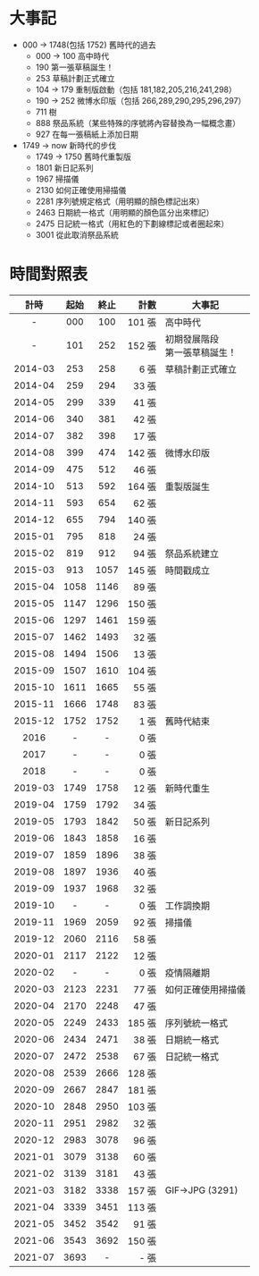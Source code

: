 # 大事記
  - 000 -> 1748(包括 1752) 舊時代的過去
    + 000 -> 100 高中時代
    + 190 第一張草稿誕生！
    + 253 草稿計劃正式確立
    + 104 -> 179 重制版啟動（包括 181,182,205,216,241,298）
    + 190 -> 252 微博水印版（包括 266,289,290,295,296,297）
    + 711 樹
    + 888 祭品系統（某些特殊的序號將內容替換為一幅概念畫）
    + 927 在每一張稿紙上添加日期
  - 1749 -> now 新時代的步伐
    - 1749 -> 1750 舊時代重製版
    - 1801 新日記系列
    - 1967 掃描儀
    - 2130 如何正確使用掃描儀
    - 2281 序列號規定格式（用明顯的顏色標記出來）
    - 2463 日期統一格式（用明顯的顏色區分出來標記）
    - 2475 日記統一格式（用紅色的下劃線標記或者圈起來）
    - 3001 從此取消祭品系統
    
# 時間對照表
計時|起始|終止|計數|大事記
:-:    | :-: | :-: |     -:| -
-|        000|  100| 101 張| 高中時代
-|        101|  252| 152 張| 初期發展階段<br>第一張草稿誕生！
2014-03|  253|  258|   6 張| 草稿計劃正式確立
2014-04|  259|  294|  33 張| 
2014-05|  299|  339|  41 張| 
2014-06|  340|  381|  42 張| 
2014-07|  382|  398|  17 張| 
2014-08|  399|  474| 142 張| 微博水印版
2014-09|  475|  512|  46 張| 
2014-10|  513|  592| 164 張| 重製版誕生
2014-11|  593|  654|  62 張| 
2014-12|  655|  794| 140 張| 
2015-01|  795|  818|  24 張| 
2015-02|  819|  912|  94 張| 祭品系統建立
2015-03|  913| 1057| 145 張| 時間戳成立
2015-04| 1058| 1146|  89 張| 
2015-05| 1147| 1296| 150 張| 
2015-06| 1297| 1461| 159 張| 
2015-07| 1462| 1493|  32 張| 
2015-08| 1494| 1506|  13 張| 
2015-09| 1507| 1610| 104 張| 
2015-10| 1611| 1665|  55 張| 
2015-11| 1666| 1748|  83 張| 
2015-12| 1752| 1752|   1 張| 舊時代結束
2016   |  -  |  -  |   0 張| 
2017   |  -  |  -  |   0 張| 
2018   |  -  |  -  |   0 張| 
2019-03| 1749| 1758|  12 張| 新時代重生
2019-04| 1759| 1792|  34 張| 
2019-05| 1793| 1842|  50 張| 新日記系列
2019-06| 1843| 1858|  16 張| 
2019-07| 1859| 1896|  38 張| 
2019-08| 1897| 1936|  40 張| 
2019-09| 1937| 1968|  32 張| 
2019-10|  -  |  -  |   0 張| 工作調換期
2019-11| 1969| 2059|  92 張| 掃描儀
2019-12| 2060| 2116|  58 張| 
2020-01| 2117| 2122|  12 張| 
2020-02|  -  |  -  |   0 張| 疫情隔離期
2020-03| 2123| 2231|  77 張| 如何正確使用掃描儀
2020-04| 2170| 2248|  47 張| 
2020-05| 2249| 2433| 185 張| 序列號統一格式
2020-06| 2434| 2471|  38 張| 日期統一格式
2020-07| 2472| 2538|  67 張| 日記統一格式
2020-08| 2539| 2666| 128 張| 
2020-09| 2667| 2847| 181 張| 
2020-10| 2848| 2950| 103 張| 
2020-11| 2951| 2982|  32 張| 
2020-12| 2983| 3078|  96 張| 
2021-01| 3079| 3138|  60 張|
2021-02| 3139| 3181|  43 張|
2021-03| 3182| 3338| 157 張| GIF->JPG (3291)
2021-04| 3339| 3451| 113 張|
2021-05| 3452| 3542|  91 張|
2021-06| 3543| 3692| 150 張|
2021-07| 3693|   - |   - 張|
